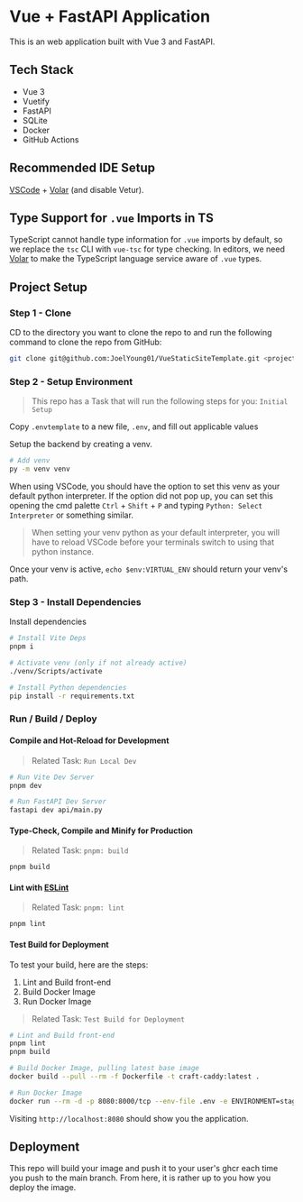 # Vue + FastAPI Application

This is an web application built with Vue 3 and FastAPI.

## Tech Stack

- Vue 3
- Vuetify
- FastAPI
- SQLite
- Docker
- GitHub Actions

## Recommended IDE Setup

[VSCode](https://code.visualstudio.com/) + [Volar](https://marketplace.visualstudio.com/items?itemName=Vue.volar) (and disable Vetur).

## Type Support for `.vue` Imports in TS

TypeScript cannot handle type information for `.vue` imports by default, so we replace the `tsc` CLI with `vue-tsc` for type checking. In editors, we need [Volar](https://marketplace.visualstudio.com/items?itemName=Vue.volar) to make the TypeScript language service aware of `.vue` types.

## Project Setup

### Step 1 - Clone

CD to the directory you want to clone the repo to and run the following command to clone the repo from GitHub:

```bash
git clone git@github.com:JoelYoung01/VueStaticSiteTemplate.git <project_name_here>
```

### Step 2 - Setup Environment

> This repo has a Task that will run the following steps for you: `Initial Setup`

Copy `.envtemplate` to a new file, `.env`, and fill out applicable values

Setup the backend by creating a venv.

```bash
# Add venv
py -m venv venv
```

When using VSCode, you should have the option to set this venv as your default python interpreter. If the option did not pop up, you can set this opening the cmd palette `Ctrl` + `Shift` + `P` and typing `Python: Select Interpreter` or something similar.

> When setting your venv python as your default interpreter, you will have to reload VSCode before your terminals switch to using that python instance.

Once your venv is active, `echo $env:VIRTUAL_ENV` should return your venv's path.

### Step 3 - Install Dependencies

Install dependencies

```bash
# Install Vite Deps
pnpm i

# Activate venv (only if not already active)
./venv/Scripts/activate

# Install Python dependencies
pip install -r requirements.txt
```

### Run / Build / Deploy

#### Compile and Hot-Reload for Development

> Related Task: `Run Local Dev`

```bash
# Run Vite Dev Server
pnpm dev

# Run FastAPI Dev Server
fastapi dev api/main.py
```

#### Type-Check, Compile and Minify for Production

> Related Task: `pnpm: build`

```bash
pnpm build
```

#### Lint with [ESLint](https://eslint.org/)

> Related Task: `pnpm: lint`

```bash
pnpm lint
```

#### Test Build for Deployment

To test your build, here are the steps:

1. Lint and Build front-end
2. Build Docker Image
3. Run Docker Image

> Related Task: `Test Build for Deployment`

```bash
# Lint and Build front-end
pnpm lint
pnpm build

# Build Docker Image, pulling latest base image
docker build --pull --rm -f Dockerfile -t craft-caddy:latest .

# Run Docker Image
docker run --rm -d -p 8080:8000/tcp --env-file .env -e ENVIRONMENT=staging --name craft-caddy craft-caddy:latest
```

Visiting `http://localhost:8080` should show you the application.

## Deployment

This repo will build your image and push it to your user's ghcr each time you push to the main branch. From here, it is rather up to you how you deploy the image.
